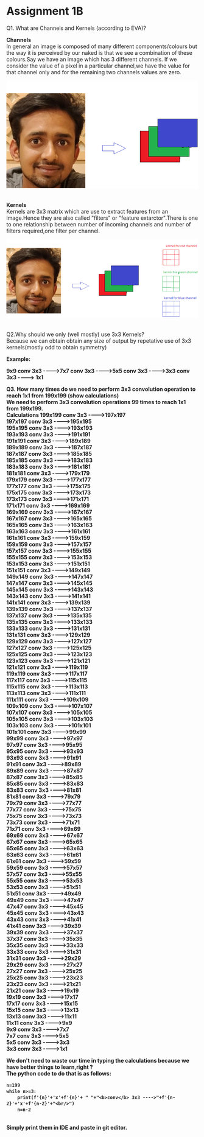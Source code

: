 # Assignment 1B

Q1. What are Channels and Kernels (according to EVA)?

<b>Channels</b> <br/>
In general an image is composed of many different components/colours but the way it is perceived by our naked is that we see a combination of these colours.Say we have an image which has 3 different channels. If we consider the value of a pixel in a particular channel,we have the value for that channel only and for the remaining two channels values are zero.

![](example.png)<br/><br/>

<b>Kernels</b><br/>
Kernels are 3x3 matrix which are use to extract features from an image.Hence they are also called "filters" or "feature extarctor".There is one to one relationship between number of incoming channels and number of filters required,one filter per channel.

![](example_kernel.png)<br/><br/>

Q2.Why should we only (well mostly) use 3x3 Kernels?<br/>
Because we can obtain obtain any size of output by repetative use of 3x3 kernels(mostly odd to obtain symmetry)

<b>Example:<b>

9x9 <b>conv</b> 3x3 ---->7x7 <b>conv</b> 3x3 ---->5x5 <b>conv</b> 3x3 ---->3x3 <b>conv</b> 3x3 ----> 1x1

Q3. How many times do we need to perform 3x3 convolution operation to reach 1x1 from 199x199 (show calculations)<br/>
We need to perform 3x3 convolution operations 99 times to reach 1x1 from 199x199.<br/>
<b>Calculations</b>
199x199 <b>conv</b> 3x3 ---->197x197<br/>
197x197 <b>conv</b> 3x3 ---->195x195<br/>
195x195 <b>conv</b> 3x3 ---->193x193<br/>
193x193 <b>conv</b> 3x3 ---->191x191<br/>
191x191 <b>conv</b> 3x3 ---->189x189<br/>
189x189 <b>conv</b> 3x3 ---->187x187<br/>
187x187 <b>conv</b> 3x3 ---->185x185<br/>
185x185 <b>conv</b> 3x3 ---->183x183<br/>
183x183 <b>conv</b> 3x3 ---->181x181<br/>
181x181 <b>conv</b> 3x3 ---->179x179<br/>
179x179 <b>conv</b> 3x3 ---->177x177<br/>
177x177 <b>conv</b> 3x3 ---->175x175<br/>
175x175 <b>conv</b> 3x3 ---->173x173<br/>
173x173 <b>conv</b> 3x3 ---->171x171<br/>
171x171 <b>conv</b> 3x3 ---->169x169<br/>
169x169 <b>conv</b> 3x3 ---->167x167<br/>
167x167 <b>conv</b> 3x3 ---->165x165<br/>
165x165 <b>conv</b> 3x3 ---->163x163<br/>
163x163 <b>conv</b> 3x3 ---->161x161<br/>
161x161 <b>conv</b> 3x3 ---->159x159<br/>
159x159 <b>conv</b> 3x3 ---->157x157<br/>
157x157 <b>conv</b> 3x3 ---->155x155<br/>
155x155 <b>conv</b> 3x3 ---->153x153<br/>
153x153 <b>conv</b> 3x3 ---->151x151<br/>
151x151 <b>conv</b> 3x3 ---->149x149<br/>
149x149 <b>conv</b> 3x3 ---->147x147<br/>
147x147 <b>conv</b> 3x3 ---->145x145<br/>
145x145 <b>conv</b> 3x3 ---->143x143<br/>
143x143 <b>conv</b> 3x3 ---->141x141<br/>
141x141 <b>conv</b> 3x3 ---->139x139<br/>
139x139 <b>conv</b> 3x3 ---->137x137<br/>
137x137 <b>conv</b> 3x3 ---->135x135<br/>
135x135 <b>conv</b> 3x3 ---->133x133<br/>
133x133 <b>conv</b> 3x3 ---->131x131<br/>
131x131 <b>conv</b> 3x3 ---->129x129<br/>
129x129 <b>conv</b> 3x3 ---->127x127<br/>
127x127 <b>conv</b> 3x3 ---->125x125<br/>
125x125 <b>conv</b> 3x3 ---->123x123<br/>
123x123 <b>conv</b> 3x3 ---->121x121<br/>
121x121 <b>conv</b> 3x3 ---->119x119<br/>
119x119 <b>conv</b> 3x3 ---->117x117<br/>
117x117 <b>conv</b> 3x3 ---->115x115<br/>
115x115 <b>conv</b> 3x3 ---->113x113<br/>
113x113 <b>conv</b> 3x3 ---->111x111<br/>
111x111 <b>conv</b> 3x3 ---->109x109<br/>
109x109 <b>conv</b> 3x3 ---->107x107<br/>
107x107 <b>conv</b> 3x3 ---->105x105<br/>
105x105 <b>conv</b> 3x3 ---->103x103<br/>
103x103 <b>conv</b> 3x3 ---->101x101<br/>
101x101 <b>conv</b> 3x3 ---->99x99<br/>
99x99 <b>conv</b> 3x3 ---->97x97<br/>
97x97 <b>conv</b> 3x3 ---->95x95<br/>
95x95 <b>conv</b> 3x3 ---->93x93<br/>
93x93 <b>conv</b> 3x3 ---->91x91<br/>
91x91 <b>conv</b> 3x3 ---->89x89<br/>
89x89 <b>conv</b> 3x3 ---->87x87<br/>
87x87 <b>conv</b> 3x3 ---->85x85<br/>
85x85 <b>conv</b> 3x3 ---->83x83<br/>
83x83 <b>conv</b> 3x3 ---->81x81<br/>
81x81 <b>conv</b> 3x3 ---->79x79<br/>
79x79 <b>conv</b> 3x3 ---->77x77<br/>
77x77 <b>conv</b> 3x3 ---->75x75<br/>
75x75 <b>conv</b> 3x3 ---->73x73<br/>
73x73 <b>conv</b> 3x3 ---->71x71<br/>
71x71 <b>conv</b> 3x3 ---->69x69<br/>
69x69 <b>conv</b> 3x3 ---->67x67<br/>
67x67 <b>conv</b> 3x3 ---->65x65<br/>
65x65 <b>conv</b> 3x3 ---->63x63<br/>
63x63 <b>conv</b> 3x3 ---->61x61<br/>
61x61 <b>conv</b> 3x3 ---->59x59<br/>
59x59 <b>conv</b> 3x3 ---->57x57<br/>
57x57 <b>conv</b> 3x3 ---->55x55<br/>
55x55 <b>conv</b> 3x3 ---->53x53<br/>
53x53 <b>conv</b> 3x3 ---->51x51<br/>
51x51 <b>conv</b> 3x3 ---->49x49<br/>
49x49 <b>conv</b> 3x3 ---->47x47<br/>
47x47 <b>conv</b> 3x3 ---->45x45<br/>
45x45 <b>conv</b> 3x3 ---->43x43<br/>
43x43 <b>conv</b> 3x3 ---->41x41<br/>
41x41 <b>conv</b> 3x3 ---->39x39<br/>
39x39 <b>conv</b> 3x3 ---->37x37<br/>
37x37 <b>conv</b> 3x3 ---->35x35<br/>
35x35 <b>conv</b> 3x3 ---->33x33<br/>
33x33 <b>conv</b> 3x3 ---->31x31<br/>
31x31 <b>conv</b> 3x3 ---->29x29<br/>
29x29 <b>conv</b> 3x3 ---->27x27<br/>
27x27 <b>conv</b> 3x3 ---->25x25<br/>
25x25 <b>conv</b> 3x3 ---->23x23<br/>
23x23 <b>conv</b> 3x3 ---->21x21<br/>
21x21 <b>conv</b> 3x3 ---->19x19<br/>
19x19 <b>conv</b> 3x3 ---->17x17<br/>
17x17 <b>conv</b> 3x3 ---->15x15<br/>
15x15 <b>conv</b> 3x3 ---->13x13<br/>
13x13 <b>conv</b> 3x3 ---->11x11<br/>
11x11 <b>conv</b> 3x3 ---->9x9<br/>
9x9 <b>conv</b> 3x3 ---->7x7<br/>
7x7 <b>conv</b> 3x3 ---->5x5<br/>
5x5 <b>conv</b> 3x3 ---->3x3<br/>
3x3 <b>conv</b> 3x3 ---->1x1<br/>

We don't need to waste our time in typing the calculations because we have better things to learn,right ?<br/>
The python code to do that is as follows:<br/>

```
n=199
while n>=3:
    print(f'{n}'+'x'+f'{n}'+ " "+"<b>conv</b> 3x3 ---->"+f'{n-2}'+'x'+f'{n-2}'+"<br/>")
    n=n-2
```
<br/>
Simply print them in IDE and paste in git editor.



